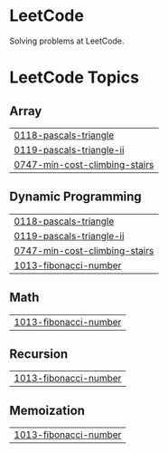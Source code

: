 # LeetCode
Solving problems at LeetCode.

<!---LeetCode Topics Start-->
# LeetCode Topics
## Array
|  |
| ------- |
| [0118-pascals-triangle](https://github.com/leegyuho-programer/Algorithm/tree/master/0118-pascals-triangle) |
| [0119-pascals-triangle-ii](https://github.com/leegyuho-programer/Algorithm/tree/master/0119-pascals-triangle-ii) |
| [0747-min-cost-climbing-stairs](https://github.com/leegyuho-programer/Algorithm/tree/master/0747-min-cost-climbing-stairs) |
## Dynamic Programming
|  |
| ------- |
| [0118-pascals-triangle](https://github.com/leegyuho-programer/Algorithm/tree/master/0118-pascals-triangle) |
| [0119-pascals-triangle-ii](https://github.com/leegyuho-programer/Algorithm/tree/master/0119-pascals-triangle-ii) |
| [0747-min-cost-climbing-stairs](https://github.com/leegyuho-programer/Algorithm/tree/master/0747-min-cost-climbing-stairs) |
| [1013-fibonacci-number](https://github.com/leegyuho-programer/Algorithm/tree/master/1013-fibonacci-number) |
## Math
|  |
| ------- |
| [1013-fibonacci-number](https://github.com/leegyuho-programer/Algorithm/tree/master/1013-fibonacci-number) |
## Recursion
|  |
| ------- |
| [1013-fibonacci-number](https://github.com/leegyuho-programer/Algorithm/tree/master/1013-fibonacci-number) |
## Memoization
|  |
| ------- |
| [1013-fibonacci-number](https://github.com/leegyuho-programer/Algorithm/tree/master/1013-fibonacci-number) |
<!---LeetCode Topics End-->